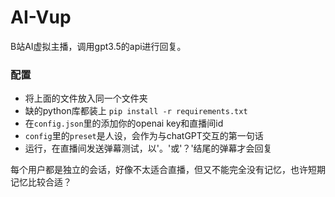 # AI-Vup
B站AI虚拟主播，调用gpt3.5的api进行回复。

### 配置
+ 将上面的文件放入同一个文件夹
+ 缺的python库都装上 `pip install -r requirements.txt`
+ 在`config.json`里的添加你的openai key和直播间id
+ `config`里的`preset`是人设，会作为与chatGPT交互的第一句话
+ 运行，在直播间发送弹幕测试，以'。'或'？'结尾的弹幕才会回复

每个用户都是独立的会话，好像不太适合直播，但又不能完全没有记忆，也许短期记忆比较合适？
